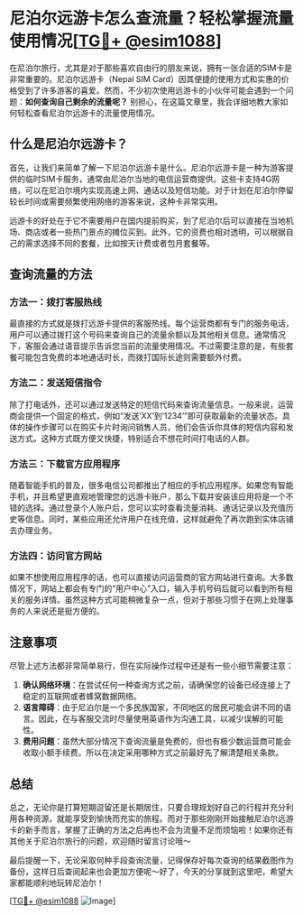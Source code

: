 # 尼泊尔远游卡怎么查流量？轻松掌握流量使用情况[[TG💪+ @esim1088](https://t.me/s/esim1088)]

在尼泊尔旅行，尤其是对于那些喜欢自由行的朋友来说，拥有一张合适的SIM卡是非常重要的。尼泊尔远游卡（Nepal SIM Card）因其便捷的使用方式和实惠的价格受到了许多游客的喜爱。然而，不少初次使用远游卡的小伙伴可能会遇到一个问题：**如何查询自己剩余的流量呢？** 别担心，在这篇文章里，我会详细地教大家如何轻松查看尼泊尔远游卡的流量使用情况。

## 什么是尼泊尔远游卡？

首先，让我们来简单了解一下尼泊尔远游卡是什么。尼泊尔远游卡是一种为游客提供的临时SIM卡服务，通常由尼泊尔当地的电信运营商提供。这些卡支持4G网络，可以在尼泊尔境内实现高速上网、通话以及短信功能。对于计划在尼泊尔停留较长时间或需要频繁使用网络的游客来说，这种卡非常实用。

远游卡的好处在于它不需要用户在国内提前购买，到了尼泊尔后可以直接在当地机场、商店或者一些热门景点的摊位买到。此外，它的资费也相对透明，可以根据自己的需求选择不同的套餐，比如按天计费或者包月套餐等。

## 查询流量的方法

### 方法一：拨打客服热线

最直接的方式就是拨打远游卡提供的客服热线。每个运营商都有专门的服务电话，用户可以通过拨打这个号码来查询自己的流量余额以及其他相关信息。通常情况下，客服会通过语音提示告诉您当前的流量使用情况。不过需要注意的是，有些套餐可能包含免费的本地通话时长，而拨打国际长途则需要额外付费。

### 方法二：发送短信指令

除了打电话外，还可以通过发送特定的短信代码来查询流量信息。一般来说，运营商会提供一个固定的格式，例如“发送‘XX’到‘1234’”即可获取最新的流量状态。具体的操作步骤可以在购买卡片时询问销售人员，他们会告诉你具体的短信内容和发送方式。这种方式既方便又快捷，特别适合不想花时间打电话的人群。

### 方法三：下载官方应用程序

随着智能手机的普及，很多电信公司都推出了相应的手机应用程序。如果您有智能手机，并且希望更直观地管理您的远游卡账户，那么下载并安装该应用将是一个不错的选择。通过登录个人账户后，您可以实时查看流量消耗、通话记录以及充值历史等信息。同时，某些应用还允许用户在线充值，这样就避免了再次跑到实体店铺去办理业务。

### 方法四：访问官方网站

如果不想使用应用程序的话，也可以直接访问运营商的官方网站进行查询。大多数情况下，网站上都会有专门的“用户中心”入口，输入手机号码后就可以看到所有相关的服务详情。虽然这种方式可能稍微复杂一点，但对于那些习惯于在网上处理事务的人来说还是挺方便的。

## 注意事项

尽管上述方法都非常简单易行，但在实际操作过程中还是有一些小细节需要注意：

1. **确认网络环境**：在尝试任何一种查询方式之前，请确保您的设备已经连接上了稳定的互联网或者蜂窝数据网络。
2. **语言障碍**：由于尼泊尔是一个多民族国家，不同地区的居民可能会讲不同的语言。因此，在与客服交流时尽量使用英语作为沟通工具，以减少误解的可能性。
3. **费用问题**：虽然大部分情况下查询流量是免费的，但也有极少数运营商可能会收取小额手续费。所以在决定采用哪种方式之前最好先了解清楚相关条款。

## 总结

总之，无论你是打算短期逗留还是长期居住，只要合理规划好自己的行程并充分利用各种资源，就能享受到愉快而充实的旅程。而对于那些刚刚开始接触尼泊尔远游卡的新手而言，掌握了正确的方法之后再也不会为流量不足而烦恼啦！如果你还有其他关于尼泊尔旅行的问题，欢迎随时留言讨论哦～

最后提醒一下，无论采取何种手段查询流量，记得保存好每次查询的结果截图作为备份，这样日后查阅起来也会更加方便呢～好了，今天的分享就到这里吧，希望大家都能顺利地玩转尼泊尔！

[[TG💪+ @esim1088](https://t.me/s/esim1088) ![Image](https://i.postimg.cc/4NQfJmqS/Snipaste-2025-05-13-00-14-12.png)]